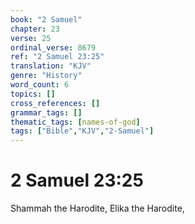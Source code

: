 ```yaml
---
book: "2 Samuel"
chapter: 23
verse: 25
ordinal_verse: 8679
ref: "2 Samuel 23:25"
translation: "KJV"
genre: "History"
word_count: 6
topics: []
cross_references: []
grammar_tags: []
thematic_tags: [names-of-god]
tags: ["Bible","KJV","2-Samuel"]
---
```


# 2 Samuel 23:25

Shammah the Harodite, Elika the Harodite,
